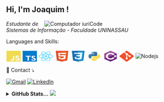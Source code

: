 <!-- HEADER -->
<h2> Hi, I'm Joaquim ! </h2>
<img align='right' src="https://raw.githubusercontent.com/MicaelliMedeiros/micaellimedeiros/master/image/computer-illustration.png" min-width="400px" max-width="400px" width="400px" align="right" alt="Computador iuriCode" width="230">
<p><em>Estudante de Sistemas de Informação - Faculdade UNINASSAU</a>
 </em></p>
 
<p align="left">
  Languages and Skills: <br>
  <br>
  <img align="center" alt="Js" height="30" width="40" src="https://raw.githubusercontent.com/devicons/devicon/master/icons/javascript/javascript-plain.svg">
  <img align="center" alt="Ts" height="30" width="40" src="https://raw.githubusercontent.com/devicons/devicon/master/icons/typescript/typescript-plain.svg">
  <img align="center" alt="Reactjs" height="30" width="40" src="https://raw.githubusercontent.com/devicons/devicon/master/icons/react/react-original.svg">
  <img align="center" alt="HTML" height="30" width="40" src="https://raw.githubusercontent.com/devicons/devicon/master/icons/html5/html5-original.svg">
  <img align="center" alt="CSS" height="30" width="40" src="https://raw.githubusercontent.com/devicons/devicon/master/icons/css3/css3-original.svg">
  <img align="center" alt="Python" height="30" width="40" src="https://raw.githubusercontent.com/devicons/devicon/master/icons/python/python-original.svg">
  <img align="center" alt="Csharp" height="30" width="40" src="https://raw.githubusercontent.com/devicons/devicon/master/icons/csharp/csharp-original.svg">
  <img align="center" alt="Git" height="30" width="40" src="https://raw.githubusercontent.com/devicons/devicon/master/icons/git/git-original.svg">
  <img align="center" alt="Nodejs" height="30" width="40" src="https://cdn.worldvectorlogo.com/logos/nodejs-icon.svg">
</p>

<p align="left">
  💌 Contact ⤵️
</p>

[![Gmail](https://img.shields.io/badge/-gmail-%23D14836?style=for-the-badge&logo=Gmail&logoColor=white)](mailto:a.joaquimsfilho@gmail.com)
[![LinkedIn](https://img.shields.io/badge/LinkedIn-0077B5?style=for-the-badge&logo=linkedin&logoColor=white)](https://www.linkedin.com/in/antoniojoaquimdev/)

<details align="left">
  <summary><b>GitHub Stats...</b></i> <img src="https://user-images.githubusercontent.com/5679180/79618120-0daffb80-80be-11ea-819e-d2b0fa904d07.gif" width="27px"> </summary>
<p align = "center">
<br>
<center>
<table>
  <tr>
      <td><img width="340px" align="left" src="https://github-readme-stats.vercel.app/api/top-langs/?username=AntJoaquimDev&hide=ShaderLab&layout=compact&show_icons=true&theme=dark" /></td>
      <td><img width="400px" align="left" src="https://github-readme-stats.vercel.app/api?username=AntJoaquimDev&show_icons=true&theme=dark" /></td>
  </tr>   
</table>
</center>
</p>

</details>
